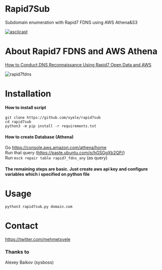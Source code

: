 # Rapid7Sub
Subdomain enumeration with Rapid7 FDNS using AWS Athena&S3

[![asciicast](https://asciinema.org/a/TXXwJ7G1J2bmD4I3OGY7oGUmn.svg)](https://asciinema.org/a/TXXwJ7G1J2bmD4I3OGY7oGUmn)

# About Rapid7 FDNS and AWS Athena
[How to Conduct DNS Reconnaissance Using Rapid7 Open Data and AWS](https://blog.rapid7.com/2018/10/16/how-to-conduct-dns-reconnaissance-for-02-using-rapid7-open-data-and-aws/)

![rapid7fdns](https://0xpatrik.com/content/images/2018/10/Domain_Infrastructure.jpg)

# Installation
#### How to install script
    git clone https://github.com/xyele/rapid7sub
    cd rapid7sub
    python3 -m pip install -r requirements.txt
#### How to create Database (Athena)
Go https://console.aws.amazon.com/athena/home <br>
Run that query (https://paste.ubuntu.com/p/hGSGgXb2QP/) <br>
Run `msck repair table rapid7_fdns_any` (as query)

#### The remaining steps are basic. Just create aws api key and configure variables which i specified on python file

# Usage
`python3 rapid7sub.py domain.com`

# Contact
https://twitter.com/mehmetxyele

### Thanks to
Alexey Baikov (sysboss)
